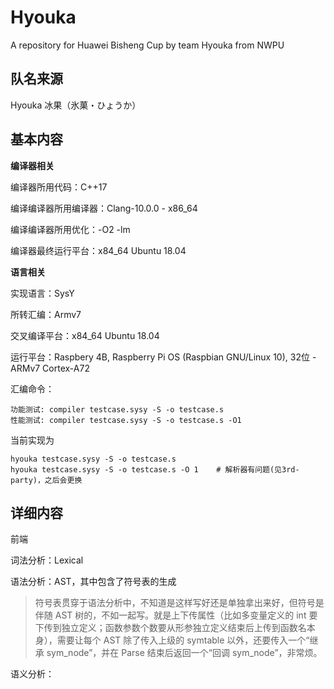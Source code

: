 # Hyouka
A repository for Huawei Bisheng Cup by team Hyouka from NWPU

## 队名来源
Hyouka 冰果（氷菓・ひょうか）

## 基本内容

**编译器相关**

编译器所用代码：C++17

编译编译器所用编译器：Clang-10.0.0 - x86_64

编译编译器所用优化：-O2 -lm

编译器最终运行平台：x84_64 Ubuntu 18.04

**语言相关**

实现语言：SysY

所转汇编：Armv7

交叉编译平台：x84_64 Ubuntu 18.04

运行平台：Raspbery 4B, Raspberry Pi OS (Raspbian GNU/Linux 10), 32位 - ARMv7 Cortex-A72

汇编命令：

```shell
功能测试: compiler testcase.sysy -S -o testcase.s
性能测试: compiler testcase.sysy -S -o testcase.s -O1
```

当前实现为
```shell
hyouka testcase.sysy -S -o testcase.s
hyouka testcase.sysy -S -o testcase.s -O 1    # 解析器有问题(见3rd-party)，之后会更换
```



## 详细内容

前端

词法分析：Lexical

语法分析：AST，其中包含了符号表的生成

> 符号表贯穿于语法分析中，不知道是这样写好还是单独拿出来好，但符号是伴随 AST 树的，不如一起写。就是上下传属性（比如多变量定义的 int 要下传到独立定义；函数参数个数要从形参独立定义结束后上传到函数名本身），需要让每个 AST 除了传入上级的 symtable 以外，还要传入一个“继承 sym_node”，并在 Parse 结束后返回一个“回调 sym_node”，非常烦。

语义分析：

